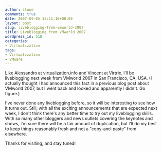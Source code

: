 ```yaml
---
author: slowe
comments: true
date: 2007-09-05 13:11:16+00:00
layout: post
slug: liveblogging-from-vmworld-2007
title: Liveblogging from VMworld 2007
wordpress_id: 518
categories:
- Virtualization
tags:
- Virtualization
- VMware
---
```


Like [Alessandro at virtualization.info](http://www.virtualization.info/2007/09/virtualizationinfo-will-blog-live-from.html) and [Vincent at Virtrix](http://virtrix.blogspot.com/2007/09/virtrix-will-blog-live-from-vmworld.html), I'll be liveblogging next week from VMworld 2007 in San Francisco, CA, USA. (I actually thought I had announced this fact in a previous blog post about VMworld 2007, but I went back and looked and apparently I didn't. Go figure.)

I've never done any liveblogging before, so it will be interesting to see how it turns out. Still, with all the exciting announcements that are expected next week, I don't think there's any better time to try out my liveblogging skills. With so many other bloggers and news outlets covering the keynotes and shows, I'm sure there will be a fair amount of duplication, but I'll do my best to keep things reasonably fresh and not a "copy-and-paste" from elsewhere.

Thanks for visiting, and stay tuned!
